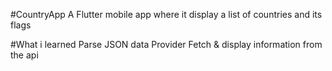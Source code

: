 
#CountryApp
A Flutter mobile app where it display a list of countries and its flags



#What i learned
Parse JSON data
Provider
Fetch & display information from the api





